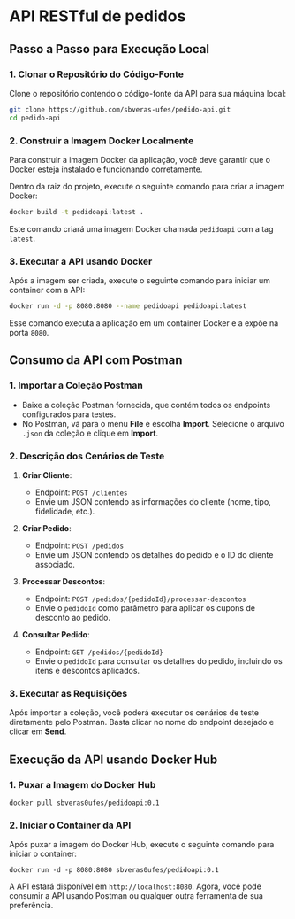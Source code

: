 # API RESTful de pedidos

## Passo a Passo para Execução Local

### 1. Clonar o Repositório do Código-Fonte

Clone o repositório contendo o código-fonte da API para sua máquina local:

```bash
git clone https://github.com/sbveras-ufes/pedido-api.git
cd pedido-api
```

### 2. Construir a Imagem Docker Localmente

Para construir a imagem Docker da aplicação, você deve garantir que o Docker esteja instalado e funcionando corretamente.

Dentro da raiz do projeto, execute o seguinte comando para criar a imagem Docker:

```bash
docker build -t pedidoapi:latest .
```

Este comando criará uma imagem Docker chamada `pedidoapi` com a tag `latest`.

### 3. Executar a API usando Docker

Após a imagem ser criada, execute o seguinte comando para iniciar um container com a API:

```bash
docker run -d -p 8080:8080 --name pedidoapi pedidoapi:latest
```

Esse comando executa a aplicação em um container Docker e a expõe na porta `8080`.


## Consumo da API com Postman

### 1. Importar a Coleção Postman

- Baixe a coleção Postman fornecida, que contém todos os endpoints configurados para testes.
- No Postman, vá para o menu **File** e escolha **Import**. Selecione o arquivo `.json` da coleção e clique em **Import**.

### 2. Descrição dos Cenários de Teste

1. **Criar Cliente**:
   - Endpoint: `POST /clientes`
   - Envie um JSON contendo as informações do cliente (nome, tipo, fidelidade, etc.).

2. **Criar Pedido**:
   - Endpoint: `POST /pedidos`
   - Envie um JSON contendo os detalhes do pedido e o ID do cliente associado.

3. **Processar Descontos**:
   - Endpoint: `POST /pedidos/{pedidoId}/processar-descontos`
   - Envie o `pedidoId` como parâmetro para aplicar os cupons de desconto ao pedido.

4. **Consultar Pedido**:
   - Endpoint: `GET /pedidos/{pedidoId}`
   - Envie o `pedidoId` para consultar os detalhes do pedido, incluindo os itens e descontos aplicados.

### 3. Executar as Requisições

Após importar a coleção, você poderá executar os cenários de teste diretamente pelo Postman. Basta clicar no nome do endpoint desejado e clicar em **Send**.

## Execução da API usando Docker Hub

### 1. Puxar a Imagem do Docker Hub
```
docker pull sbveras0ufes/pedidoapi:0.1
```

### 2. Iniciar o Container da API

Após puxar a imagem do Docker Hub, execute o seguinte comando para iniciar o container:

```
docker run -d -p 8080:8080 sbveras0ufes/pedidoapi:0.1
```

A API estará disponível em `http://localhost:8080`. Agora, você pode consumir a API usando Postman ou qualquer outra ferramenta de sua preferência.
